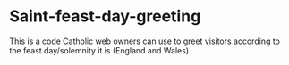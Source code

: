 # Saint-feast-day-greeting
This is a code Catholic web owners can use to greet visitors according to the feast day/solemnity it is (England and Wales).
